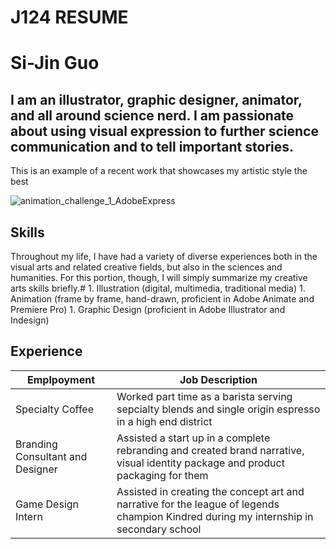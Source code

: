 # J124 RESUME
<h1>Si-Jin Guo</h1>
<h2>I am an illustrator, graphic designer, animator, and all around science nerd. I am passionate about using visual expression to further science communication and to tell important stories.</h2>
This is an example of a recent work that showcases my artistic style the best

![animation_challenge_1_AdobeExpress](https://github.com/mintyfresh8188/J124/assets/140226921/1218f8d9-d995-4aff-9f6b-7a69dabe6ebc)

<h2> Skills </h2>
Throughout my life, I have had a variety of diverse experiences both in the visual arts and related creative fields, but also in the sciences and humanities. For this portion, though, I will simply summarize my creative arts skills briefly.#
1. Illustration (digital, multimedia, traditional media)
1. Animation (frame by frame, hand-drawn, proficient in Adobe Animate and Premiere Pro)
1. Graphic Design (proficient in Adobe Illustrator and Indesign)

<h2> Experience </h2>

| Emplpoyment   | Job Description |
| ----------- | ----------- |
| Specialty Coffee | Worked part time as a barista serving sepcialty blends and single origin espresso in a high end district |
| Branding Consultant and Designer  | Assisted a start up in a complete rebranding and created brand narrative, visual identity package and product packaging for them |
| Game Design Intern  | Assisted in creating the concept art and narrative for the league of legends champion Kindred during my internship in secondary school |
